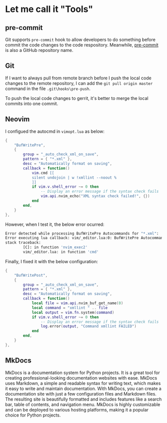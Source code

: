 # Let me call it "Tools"

## pre-commit

Git supports `pre-commit` hook to allow developers to do something before commit the code changes to the code respository. Meanwhile, [pre-commit](https://pre-commit.com/) is also a GitHub repository name.

## Git

If I want to always pull from remote branch before I push the local code changes to the remote repository, I can add the `git pull origin master` command in the file `.git\hooks\pre-push`.

To push the local code changes to gerrit, it's better to merge the local commits into one commit.

## Neovim

I configued the autocmd in `vimopt.lua` as below:

```lua linenums="1"
{
    "BufWritePre",
    {
        group = "_auto_check_xml_on_save",
        pattern = { "*.xml" },
        desc = "Automatically format on saving",
        callback = function()
            vim.cmd [[
            silent undojoin | w !xmllint --noout %
            ]]
            if vim.v.shell_error ~= 0 then
                -- Display an error message if the syntax check fails
                vim.api.nvim_echo("XML syntax check failed!", {})
            end
        end,
    }
},
```

However, when I test it, the below error ocurred:

```bash linenums="1"
Error detected while processing BufWritePre Autocommands for "*.xml":
Error executing lua callback: vim/_editor.lua:0: BufWritePre Autocommands for "*.xml"..script nvim_exec2() called at BufWritePre Autocommands for "*.xml":0: Vim(undojoin):E790: undojoin is not allowed after undo
stack traceback:
        [C]: in function 'nvim_exec2'
        vim/_editor.lua: in function 'cmd'
```

Finally, I fixed it with the below configuration:

```lua linenums="1" hl_lines="8-14"
{
    "BufWritePost",
    {
        group = "_auto_check_xml_on_save",
        pattern = { "*.xml" },
        desc = "Automatically format on saving",
        callback = function()
            local file = vim.api.nvim_buf_get_name(0)
            local command = "xmllint " .. file
            local output = vim.fn.system(command)
            if vim.v.shell_error ~= 0 then
                -- Display an error message if the syntax check fails
                log.error(output, "Command xmllint FAILED")
            end
        end,
    }
},
```

## MkDocs

MkDocs is a documentation system for Python projects. It is a great tool for creating professional-looking documentation websites with ease. MkDocs uses Markdown, a simple and readable syntax for writing text, which makes it easy to write and maintain documentation. With MkDocs, you can create a documentation site with just a few configuration files and Markdown files. The resulting site is beautifully formatted and includes features like a search bar, table of contents, and navigation menu. MkDocs is highly customizable and can be deployed to various hosting platforms, making it a popular choice for Python projects.
